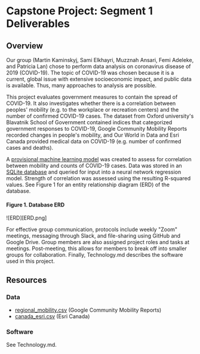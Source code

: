 # Capstone Project: Segment 1 Deliverables

## Overview
Our group (Martin Kaminskyj, Sami Elkhayri, Muzznah Ansari, Femi Adeleke, and Patricia Lan) chose to perform data analysis on coronavirus disease of 2019 (COVID-19). The topic of COVID-19 was chosen because it is a current, global issue with extensive socioeconomic impact, and public data is available. Thus, many approaches to analysis are possible. 

This project evaluates government measures to contain the spread of COVID-19. It also
investigates whether there is a correlation between peoples' mobility (e.g. to the workplace or recreation centers) and the number of confirmed COVID-19 cases. The dataset from Oxford university's Blavatnik School of Government contained indices that categorized government responses to COVID-19, Google Community Mobility Reports recorded changes in people's mobility, and Our World in Data and Esri Canada provided medical data on COVID-19 (e.g. number of confirmed cases and deaths).

A [provisional machine learning model](analysis/mobilityML_seg1.ipynb) was created to assess for correlation between mobility and counts of COVID-19 cases. Data was stored in an [SQLite database](resources/mobility_db.db) and queried for input into a neural network regression model. Strength of correlation was assessed using the resulting R-squared values. See Figure 1 for an entity relationship diagram (ERD) of the database. 

#### Figure 1. Database ERD
![ERD][ERD.png]

For effective group communication, protocols include weekly "Zoom" meetings, messaging through Slack, and file-sharing using GitHub and Google Drive. Group members are also assigned project roles and tasks at meetings. Post-meeting, this allows for members to break off into smaller groups for collaboration. Finally, Technology.md describes the software used in this project. 

## Resources
### Data
- [regional_mobility.csv](resources/raw/regional_mobility.csv) (Google Community Mobility Reports)
- [canada_esri.csv](resources/raw/canada_esri.csv) (Esri Canada)

### Software
See Technology.md.
